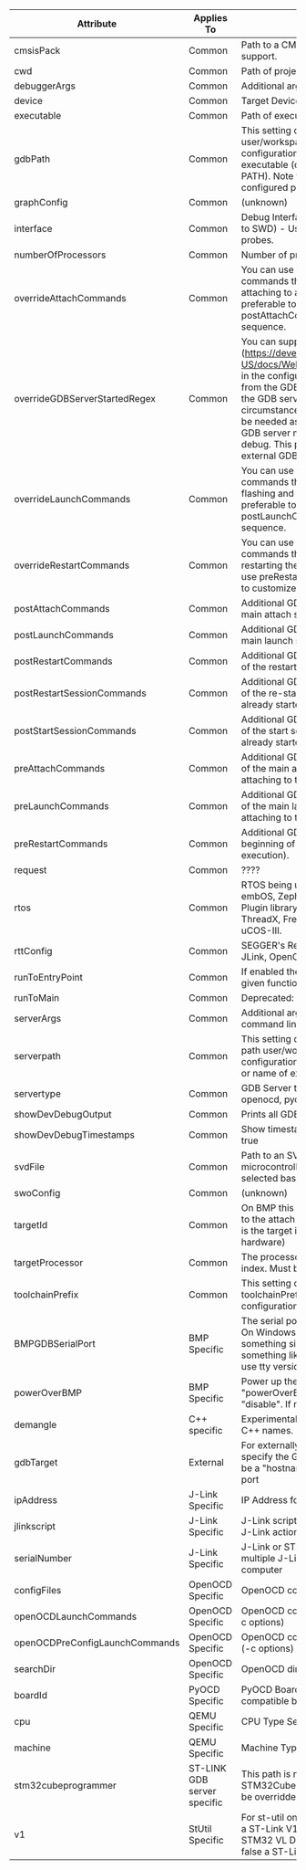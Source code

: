 | Attribute | Applies To | Description |
| --------- | ---------- | ----------- |
| cmsisPack | Common | Path to a CMSIS-Pack file. Use to add extra device support.
| cwd | Common | Path of project
| debuggerArgs | Common | Additional arguments to pass to GDB command line
| device | Common | Target Device Identifier
| executable | Common | Path of executable
| gdbPath | Common | This setting can be used to overrride the GDB path user/workspace setting for a particular launch configuration. This should be the full pathname to the executable (or name of the executable if it is in your PATH). Note that other toolchain executables with the configured prefix must still be available.
| graphConfig | Common | (unknown)
| interface | Common | Debug Interface type to use for connections (defaults to SWD) - Used for J-Link, ST-LINK and BMP probes.
| numberOfProcessors | Common | Number of processors/cores in the target device.
| overrideAttachCommands | Common | You can use this to property to override the commands that are normally executed as part of attaching to a running target. In most cases it is preferable to use preAttachCommands and postAttachCommands to customize the GDB attach sequence.
| overrideGDBServerStartedRegex | Common | You can supply a regular expression (https://developer.mozilla.org/en-US/docs/Web/JavaScript/Guide/Regular_Expressions) in the configuration property to override the output from the GDB server that is looked for to determine if the GDB server has started. Under most circumstances this will not be necessary - but could be needed as a result of a change in the output of a GDB server making it incompatible with cortex-debug. This property has no effect for bmp or external GDB server types.
| overrideLaunchCommands | Common | You can use this to property to override the commands that are normally executed as part of flashing and launching the target. In most cases it is preferable to use preLaunchCommands and postLaunchCommands to customize the GDB launch sequence.
| overrideRestartCommands | Common | You can use this to property to override the commands that are normally executed as part of restarting the target. In most cases it is preferable to use preRestartCommands and postRestartCommands to customize the GDB restart sequence.
| postAttachCommands | Common | Additional GDB Commands to be executed after the main attach sequence has finished.
| postLaunchCommands | Common | Additional GDB Commands to be executed after the main launch sequence has finished.
| postRestartCommands | Common | Additional GDB Commands to be executed at the end of the restart sequence.
| postRestartSessionCommands | Common | Additional GDB Commands to be executed at the end of the re-start sequence, after a debug session has already started.
| postStartSessionCommands | Common | Additional GDB Commands to be executed at the end of the start sequence, after a debug session has already started and runToEntryPoint is not specified.
| preAttachCommands | Common | Additional GDB Commands to be executed at the start of the main attach sequence (immediately after attaching to target).
| preLaunchCommands | Common | Additional GDB Commands to be executed at the start of the main launch sequence (immediately after attaching to target).
| preRestartCommands | Common | Additional GDB Commands to be executed at the beginning of the restart sequence (after interrupting execution).
| request | Common | ????
| rtos | Common | RTOS being used. For JLink this can be FreeRTOS, embOS, Zephyr or the path to a custom JLink RTOS Plugin library. For OpenOCD this can be eCos, ThreadX, FreeRTOS, ChibiOS, embKernel, mqx, or uCOS-III.
| rttConfig | Common | SEGGER's Real Time Trace (RTT) and supported by JLink, OpenOCD and perhaps others in the future
| runToEntryPoint | Common | If enabled the debugger will run until the start of the given function.
| runToMain | Common | Deprecated: please use 'runToEntryPoint' instead.
| serverArgs | Common | Additional arguments to pass to gdb-server command line
| serverpath | Common | This setting can be used to override the gdb-server path user/workspace setting for a particular launch configuration. It is the full pathname to the executable or name of executable if it is in your PATH
| servertype | Common | GDB Server type - supported types are jlink, openocd, pyocd, pe, stlink, stutil, qemu and external
| showDevDebugOutput | Common | Prints all GDB responses to the console
| showDevDebugTimestamps | Common | Show timestamps when 'showDevDebugOutput' is true
| svdFile | Common | Path to an SVD file describing the peripherals of the microcontroller; if not supplied then one may be selected based upon the 'device' entered.
| swoConfig | Common | (unknown)
| targetId | Common | On BMP this is the ID number that should be passed to the attach command (defaults to 1); for PyOCD this is the target identifier (only needed for custom hardware)
| targetProcessor | Common | The processor you want to debug. Zero based integer index. Must be less than 'numberOfProcessors'
| toolchainPrefix | Common | This setting can be used to override the toolchainPrefix user setting for a particular launch configuration.
| BMPGDBSerialPort | BMP Specific | The serial port for the Black Magic Probe GDB server. On Windows this will be "COM<num>", on Linux this will be something similar to /dev/ttyACM0, on OS X something like /dev/cu.usbmodemE2C0C4C6 (do not use tty versions on OS X)
| powerOverBMP | BMP Specific | Power up the board over Black Magic Probe. "powerOverBMP" : "enable" or "powerOverBMP" : "disable". If not set it will use the last power state.
| demangle | C++ specific | Experimental: If enabled the debugger will demangle C++ names.
| gdbTarget | External | For externally controlled GDB servers you must specify the GDB target to connect to. This can either be a "hostname:port" combination or path to a serial port
| ipAddress | J-Link Specific | IP Address for networked J-Link Adapter
| jlinkscript | J-Link Specific | J-Link script file - optional input file for customizing J-Link actions.
| serialNumber | J-Link Specific | J-Link or ST-LINK Serial Number - only needed if multiple J-Links/ST-LINKs are connected to the computer
| configFiles | OpenOCD Specific | OpenOCD configuration file(s) to load
| openOCDLaunchCommands | OpenOCD Specific | OpenOCD commands after config. files are loaded (-c options)
| openOCDPreConfigLaunchCommands | OpenOCD Specific | OpenOCD commands before config. files are loaded (-c options)
| searchDir | OpenOCD Specific | OpenOCD dir to search for config files and scripts
| boardId | PyOCD Specific | PyOCD Board Identifier. Needed if multiple compatible boards are connected.
| cpu | QEMU Specific | CPU Type Selection - used for QEMU server type
| machine | QEMU Specific | Machine Type Selection - used for QEMU server type
| stm32cubeprogrammer | ST-LINK GDB server specific | This path is normally resolved to the installed STM32CubeIDE or STM32CubeProgrammer but can be overridden here.
| v1 | StUtil Specific | For st-util only. Set this to true if your debug probe is a ST-Link V1 (for example, the ST-Link on the STM32 VL Discovery is a V1 device). When set to false a ST-Link V2 device is used.
